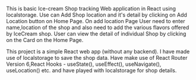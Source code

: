 This is basic Ice-cream Shop tracking Web application in React using localstorage.
Use can Add Shop location and it's detail by clicking on Add Location button on Home Page.
On add location Page User need to enter name,location of the shop and also need to add the various flavors offered by IceCream shop.
User can view the detail of individual Shop by clicking on the Card on the Home Page.

This project is a simple React web app (without any backend). I have made use of localstorage to save the shop data.
Have make use of React Router Version 6,React Hooks - useState(), useEffect(), useNavigate(), useLocation() etc. and have played with localstorage for shop details.

